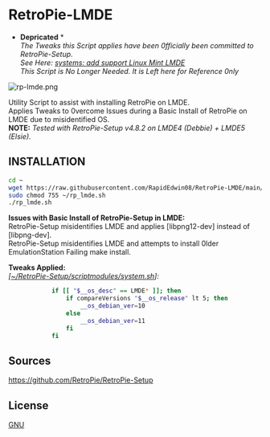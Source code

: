 # RetroPie-LMDE
 * **Depricated** *  
*The Tweaks this Script applies have been 0fficially been committed to RetroPie-Setup*.  
*See Here:* *[systems: add support Linux Mint LMDE ](https://github.com/RetroPie/RetroPie-Setup/commit/2d12325a95e293e2a29e7563a9409594fd182a83)*  
*This Script is No Longer Needed.  It is Left here for Reference 0nly*  

![rp-lmde.png](https://raw.githubusercontent.com/RapidEdwin08/RetroPie-LMDE/main/rp-lmde.png )  

Utility Script to assist with installing RetroPie on LMDE.  
Applies Tweaks to 0vercome Issues during a Basic Install of RetroPie on LMDE due to misidentified OS.  
**NOTE:** *Tested with RetroPie-Setup v4.8.2 on LMDE4 (Debbie) + LMDE5 (Elsie).*  

## INSTALLATION
```bash
cd ~
wget https://raw.githubusercontent.com/RapidEdwin08/RetroPie-LMDE/main/rp_lmde.sh -P ~/
sudo chmod 755 ~/rp_lmde.sh
./rp_lmde.sh
```

**Issues with Basic Install of RetroPie-Setup in LMDE:**  
RetroPie-Setup misidentifies LMDE and applies [libpng12-dev] instead of [libpng-dev].  
RetroPie-Setup misidentifies LMDE and attempts to install 0lder EmulationStation Failing make install.  

**Tweaks Applied:**  
 *[[~/RetroPie-Setup/scriptmodules/system.sh](https://github.com/RetroPie/RetroPie-Setup/blob/085235d47904ed24973752f0f770cb653dfb42f0/scriptmodules/system.sh#L231-L245)]:*  
```bash            # Add LMDE
            if [[ "$__os_desc" == LMDE* ]]; then
                if compareVersions "$__os_release" lt 5; then
                    __os_debian_ver=10
                else
                    __os_debian_ver=11
                fi
            fi
```

## Sources
https://github.com/RetroPie/RetroPie-Setup  

## License
[GNU](https://www.gnu.org/licenses/gpl-3.0.en.html)  

